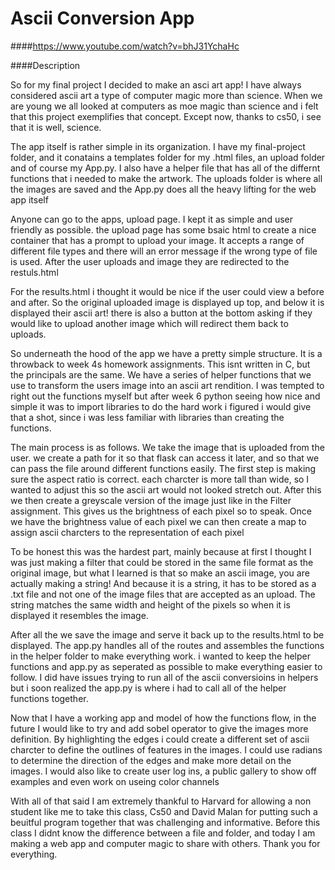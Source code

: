 # Ascii Conversion App
####https://www.youtube.com/watch?v=bhJ31YchaHc


####Description

So for my final project I decided to make an asci art app! I have always considered ascii art a type of computer magic more than science. When we are young we all looked at computers as moe magic than science and i felt that this project exemplifies that concept. Except now, thanks to cs50, i see that it is well, science.

The app itself is rather simple in its organization. I have my final-project folder, and it conatains a templates folder for my .html files, an upload folder and of course my App.py. I also have a helper file that has all of the differnt functions that i needed to make the artwork. The uploads folder is where all the images are saved and the App.py does all the heavy lifting for the web app itself

Anyone can go to the apps, upload page. I kept it as simple and user friendly as possible. the upload page has some bsaic html to create a nice container that has a prompt to upload your image. It accepts a range of different file types and there will an error message if the wrong type of file is used. After the user uploads and image they are redirected to the restuls.html

For the results.html i thought it would be nice if the user could view a before and after. So the original uploaded image is displayed up top, and below it is displayed their ascii art! there is also a button at the bottom asking if they would like to upload another image which will redirect them back to uploads.

So underneath the hood of the app we have a pretty simple structure. It is a throwback to week 4s homework assignments. This isnt written in C, but the principals are the same. We have a series of helper functions that we use to transform the users image into an ascii art rendition. I was tempted to right out the functions myself but after week 6 python seeing how nice and simple it was to import libraries to do the hard work i figured i would give that a shot, since i was less familiar with libraries than creating the functions.

The main process is as follows. We take the image that is uploaded from the user. we create a path for it so that flask can access it later, and so that we can pass the file around different functions easily. The first step is making sure the aspect ratio is correct. each charcter is more tall than wide, so I wanted to adjust this so the ascii art would not looked stretch out. After this we then create a greyscale version of the image just like in the Filter assignment. This gives us the brightness of each pixel so to speak. Once we have the brightness value of each pixel we can then create a map to assign ascii charcters to the representation of each pixel

To be honest this was the hardest part, mainly because at first I thought I was just making a filter that could be stored in the same file format as the original image, but what I learned is that so make an ascii image, you are actually making a string! And because it is a string, it has to be stored as a .txt file and not one of the image files that are accepted as an upload. The string matches the same width and height of the pixels so when it is displayed it resembles the image.

After all the we save the image and serve it back up to the results.html to be displayed. The app.py handles all of the routes and assembles the functions in the helper folder to make everything work. i wanted to keep the helper functions and app.py as seperated as possible to make everything easier to follow. I did have issues trying to run all of the ascii conversioins in helpers but i soon realized the app.py is where i had to call all of the helper functions together.

Now that I have a working app and model of how the functions flow, in the future I would like to try and add sobel operator to give the images more definition. By highlighting the edges i could create a different set of ascii charcter to define the outlines of features in the images. I could use radians to determine the direction of the edges and make more detail on the images. I would also like to create user log ins, a public gallery to show off examples and even work on useing color channels

With all of that said I am extremely thankful to Harvard for allowing a non student like me to take this class, Cs50 and David Malan for putting such a beuitful program together that was challenging and informative. Before this class I didnt know the difference between a file and folder, and today I am making a web app and computer magic to share with others. Thank you for everything.
